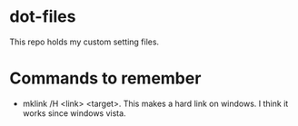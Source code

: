 dot-files
=========

This repo holds my custom setting files.


Commands to remember
====================

* mklink /H &lt;link&gt; &lt;target&gt;. This makes a hard link on windows. I think it works since windows vista.
